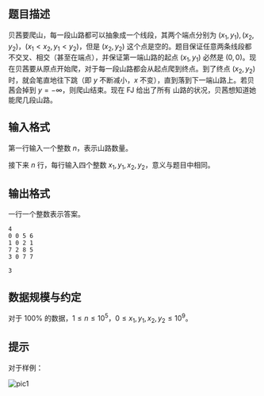 ## 题目描述

贝茜要爬山，每一段山路都可以抽象成一个线段，其两个端点分别为 $(x_1,y_1),(x_2,y_2)$，$(x_1<x_2,y_1<y_2)$，但是 $(x_2,y_2)$ 这个点是空的。题目保证任意两条线段都不交叉、相交（甚至在端点），并保证第一端山路的起点 $(x_1,y_1)$ 必然是 $(0,0)$。现在贝茜要从原点开始爬，对于每一段山路都会从起点爬到终点。到了终点 $(x_2,y_2)$ 时，就会笔直地往下跳（即 $y$ 不断减小，$x$ 不变），直到落到下一端山路上。若贝茜会掉到 $y=-\infty$，则爬山结束。现在 FJ 给出了所有
山路的状况，贝茜想知道她能爬几段山路。

## 输入格式

第一行输入一个整数 $n$，表示山路数量。

接下来 $n$ 行，每行输入四个整数 $x_1,y_1,x_2,y_2$，意义与题目中相同。

## 输出格式

一行一个整数表示答案。

```input1
4
0 0 5 6
1 0 2 1
7 2 8 5
3 0 7 7
```

```output1
3
```

## 数据规模与约定

对于 $100\%$ 的数据，$1\le n\le 10^5$，$0\le x_1,y_1,x_2,y_2\le 10^9$。

## 提示

对于样例：

![pic1](file://pic1.jpg)

